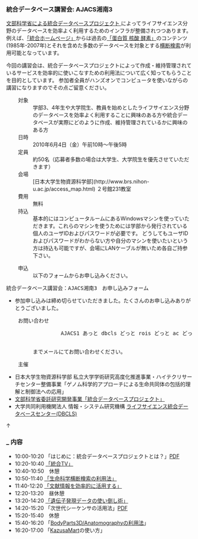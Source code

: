 ###  統合データベース講習会: AJACS湘南3  

[文部科学省による統合データベースプロジェクト ](http://lifesciencedb.mext.go.jp/)によってライフサイエンス分野のデータベースを効率よく利用するためのインフラが整備されつつあります。例えば、[「統合ホームページ」](http://lifesciencedb.jp/)からは過去の[「蛋白質 核酸 酵素」](http://www.kyoritsu-pub.co.jp/pne/)のコンテンツ(1985年-2007年)とそれを含めた多数のデータベースを対象とする[横断検索](http://lifesciencedb.jp/dbsearch/)が利用可能となっています。

今回の講習会は、統合データベースプロジェクトによって作成・維持管理されているサービスを効率的に使いこなすための利用法について広く知ってもらうことを目的としています。
参加者全員がハンズオンでコンピュータを使いながらの講習になりますのでその点ご留意ください。

<dl class="list1" style="padding-left:16px;margin-left:16px">
    <dt>対象</dt>
    <dd>学部3、4年生や大学院生、教員を始めとしたライフサイエンス分野のデータベースを効率よく利用することに興味のある方や統合データベースが実際にどのように作成、維持管理されているかに興味のある方</dd>
    <dt>日時</dt>
    <dd>2010年6月4日（金）午前10時～午後5時</dd>
    <dt>定員</dt>
    <dd>約50名（応募者多数の場合は大学生、大学院生を優先させていただきます）</dd>
    <dt>会場</dt>
    <dd>[日本大学生物資源科学部](http://www.brs.nihon-u.ac.jp/access_map.html)  ２号館231教室</dd>
    <dt>費用</dt>
    <dd>無料</dd>
    <dt>持込</dt>
    <dd>基本的にはコンピュータルームにあるWindowsマシンを使っていただきます。これらのマシンを使うためには学部から発行されている個人のユーザIDおよびパスワードが必要です。
    どうしてもユーザIDおよびパスワードがわからない方や自分のマシンを使いたいという方は持込も可能ですが、会場にLANケーブルが無いため各自ご持参下さい。</dd>
</dl>

<dl class="list1" style="padding-left:16px;margin-left:16px">
    <dt>申込</dt>
    <dd>以下のフォームからお申し込みください。</dd>
</dl>

<pre>
統合データベース講習会：AJACS湘南3　お申し込みフォーム
</pre>

* 参加申し込みは締め切らせていただきました。たくさんのお申し込みありがとうございました。

<dl class="list1" style="padding-left:16px;margin-left:16px">
    <dt>お問い合わせ</dt>
    <dd>
        <pre>
         AJACS1 あっと dbcls どっと rois どっと ac どっと jp
        </pre>
        までメールにてお問い合わせください。
    </dd>
</dl>

<dl class="list1" style="padding-left:16px;margin-left:16px">
    <dt>主催</dt>
</dl>

* 日本大学生物資源科学部 私立大学学術研究高度化推進事業・ハイテクリサーチセンター整備事業「ゲノム科学的アプローチによる生命共同体の包括的理解と制御法への応用」
* [文部科学省委託研究開発事業「統合データベースプロジェクト」 ](http://lifesciencedb.mext.go.jp/)
* 大学共同利用機関法人 情報・システム研究機構 [ライフサイエンス統合データベースセンター(DBCLS)](http://DBCLS.rois.ac.jp/)

<div class="jumpmenu">↑</div>

### [_](http://MotDB.DBCLS.jp/?AJACS18#obd3f243 "obd3f243") 内容  

* 10:00-10:20 「はじめに：統合データベースプロジェクトとは？」[PDF](AJACS18_nakazato.pdf)
* 10:20-10:40 [「統合TV」](01_hono1.md)
* 10:40-10:50　休憩
* 10:50-11:40 [「生命科学横断検索の利用法」](02_kawano.md)
* 11:40-12:20
    [「文献情報を効率的に活用する」](03_nakazato.md)
* 12:20-13:20　昼休憩
* 13:20-14:20 [「遺伝子発現データの使い倒し術」](04_hono2.md)
* 14:20-15:20 「次世代シーケンサの活用法」[PDF](AJACS18_kaminuma.pdf)
* 15:20-15:40　休憩
* 15:40-16:20 「[BodyParts3D/Anatomographyの利用法](05_mitsuhashi.md)」
* 16:20-17:00 「[KazusaMart](http://wiki.kazusa.or.jp/KazusaMart)の使い方」
